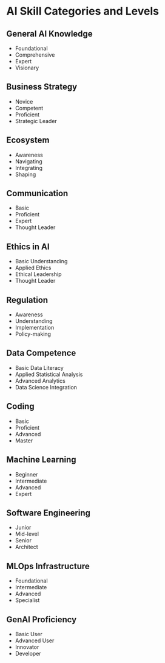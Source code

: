 # AI Skill Categories and Levels

## General AI Knowledge
- Foundational
- Comprehensive
- Expert
- Visionary

## Business Strategy
- Novice
- Competent
- Proficient
- Strategic Leader

## Ecosystem
- Awareness
- Navigating
- Integrating
- Shaping

## Communication
- Basic
- Proficient
- Expert
- Thought Leader

## Ethics in AI
- Basic Understanding
- Applied Ethics
- Ethical Leadership
- Thought Leader

## Regulation
- Awareness
- Understanding
- Implementation
- Policy-making

## Data Competence
- Basic Data Literacy
- Applied Statistical Analysis
- Advanced Analytics
- Data Science Integration

## Coding
- Basic
- Proficient
- Advanced
- Master

## Machine Learning
- Beginner
- Intermediate
- Advanced
- Expert

## Software Engineering
- Junior
- Mid-level
- Senior
- Architect

## MLOps Infrastructure
- Foundational
- Intermediate
- Advanced
- Specialist

## GenAI Proficiency
- Basic User
- Advanced User
- Innovator
- Developer
